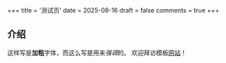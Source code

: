 +++
title = '测试页'
date = 2025-08-16
draft = false
comments = true
+++
## 介绍

这样写是**加粗**字体，而这么写是用来*强调*的。
欢迎拜访模板[网站](https://gohugo.io)！
